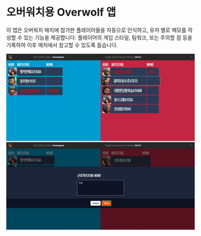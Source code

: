 # 오버워치용 Overwolf 앱
이 앱은 오버워치 매치에 참가한 플레이어들을 자동으로 인식하고, 유저 별로 메모를 작성할 수 있는 기능을 제공합니다. 플레이어의 게임 스타일, 팀워크, 또는 주의할 점 등을 기록하여 이후 매치에서 참고할 수 있도록 돕습니다.

![Image](https://github.com/raculus/NoteWatch/blob/main/README-img/1.png)
![Image](https://github.com/raculus/NoteWatch/blob/main/README-img/2.png)
